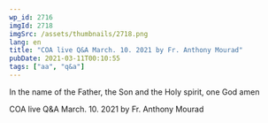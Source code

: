 ```yaml
---
wp_id: 2716
imgId: 2718
imgSrc: /assets/thumbnails/2718.png
lang: en
title: "COA live Q&A March. 10. 2021 by Fr. Anthony Mourad"
pubDate: 2021-03-11T00:10:55
tags: ["aa", "q&a"]
---
```


<!-- page: 6 -->

<p>In the name of the Father, the Son and the Holy spirit, one God amen</p>
<p>COA live Q&amp;A March. 10. 2021 by Fr. Anthony Mourad</p>
